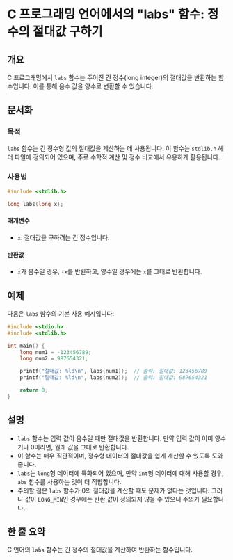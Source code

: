 <!--
Meta Description: # C 프로그래밍 언어에서의 "labs" 함수: 정수의 절대값 구하기 ## 개요 C 프로그래밍에서 `labs` 함수는 주어진 긴 정수(long integer)의 절대값을 반환하는 함수입니다. 이를 통해 음수 값을 양수로 변환할 수 있습니다. ## 문서화 ### 목적 `...
Meta Keywords: labs, 절대값을, 함수는, long, 절대값
-->

# C 프로그래밍 언어에서의 "labs" 함수: 정수의 절대값 구하기

## 개요
C 프로그래밍에서 `labs` 함수는 주어진 긴 정수(long integer)의 절대값을 반환하는 함수입니다. 이를 통해 음수 값을 양수로 변환할 수 있습니다.

## 문서화
### 목적
`labs` 함수는 긴 정수형 값의 절대값을 계산하는 데 사용됩니다. 이 함수는 `stdlib.h` 헤더 파일에 정의되어 있으며, 주로 수학적 계산 및 정수 비교에서 유용하게 활용됩니다.

### 사용법
```c
#include <stdlib.h>

long labs(long x);
```

#### 매개변수
- `x`: 절대값을 구하려는 긴 정수입니다.

#### 반환값
- `x`가 음수일 경우, `-x`를 반환하고, 양수일 경우에는 `x`를 그대로 반환합니다.

## 예제
다음은 `labs` 함수의 기본 사용 예시입니다:

```c
#include <stdio.h>
#include <stdlib.h>

int main() {
    long num1 = -123456789;
    long num2 = 987654321;

    printf("절대값: %ld\n", labs(num1));  // 출력: 절대값: 123456789
    printf("절대값: %ld\n", labs(num2));  // 출력: 절대값: 987654321

    return 0;
}
```

## 설명
- `labs` 함수는 입력 값이 음수일 때만 절대값을 반환합니다. 만약 입력 값이 이미 양수거나 0이라면, 원래 값을 그대로 반환합니다.
- 이 함수는 매우 직관적이며, 정수형 데이터의 절대값을 쉽게 계산할 수 있도록 도와줍니다.
- `labs`는 `long`형 데이터에 특화되어 있으며, 만약 `int`형 데이터에 대해 사용할 경우, `abs` 함수를 사용하는 것이 더 적합합니다.
- 주의할 점은 `labs` 함수가 0의 절대값을 계산할 때도 문제가 없다는 것입니다. 그러나 값이 `LONG_MIN`인 경우에는 반환 값이 정의되지 않을 수 있으니 주의가 필요합니다.

## 한 줄 요약
C 언어의 `labs` 함수는 긴 정수의 절대값을 계산하여 반환하는 함수입니다.
